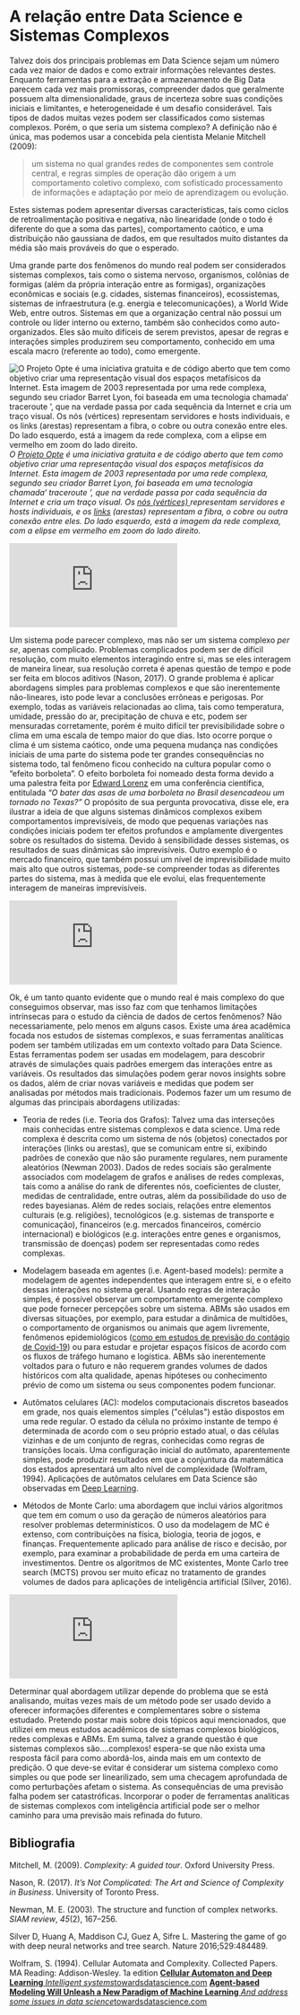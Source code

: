 
# A relação entre Data Science e Sistemas Complexos

Talvez dois dos principais problemas em Data Science sejam um número cada vez maior de dados e como extrair informações relevantes destes. Enquanto ferramentas para a extração e armazenamento de Big Data parecem cada vez mais promissoras, compreender dados que geralmente possuem alta dimensionalidade, graus de incerteza sobre suas condições iniciais e limitantes, e heterogeneidade é um desafio considerável. Tais tipos de dados muitas vezes podem ser classificados como sistemas complexos. Porém, o que seria um sistema complexo? A definição não é única, mas podemos usar a concebida pela cientista Melanie Mitchell (2009):
> um sistema no qual grandes redes de componentes sem controle central, e regras simples de operação dão origem a um comportamento coletivo complexo, com sofisticado processamento de informações e adaptação por meio de aprendizagem ou evolução.

Estes sistemas podem apresentar diversas características, tais como ciclos de retroalimentação positiva e negativa, não linearidade (onde o todo é diferente do que a soma das partes), comportamento caótico, e uma distribuição não gaussiana de dados, em que resultados muito distantes da média são mais prováveis do que o esperado.

Uma grande parte dos fenômenos do mundo real podem ser considerados sistemas complexos, tais como o sistema nervoso, organismos, colônias de formigas (além da própria interação entre as formigas), organizações econômicas e sociais (e.g. cidades, sistemas financeiros), ecossistemas, sistemas de infraestrutura (e.g. energia e telecomunicações), a World Wide Web, entre outros. Sistemas em que a organização central não possui um controle ou líder interno ou externo, também são conhecidos como auto-organizados. Eles são muito difíceis de serem previstos, apesar de regras e interações simples produzirem seu comportamento, conhecido em uma escala macro (referente ao todo), como emergente.

![O [Projeto Opte](http://www.opte.org/maps/) é uma iniciativa gratuita e de código aberto que tem como objetivo criar uma representação visual dos espaços metafísicos da Internet. Esta imagem de 2003 representada por uma rede complexa, segundo seu criador Barret Lyon, foi baseada em uma tecnologia chamada‘ traceroute ’, que na verdade passa por cada sequência da Internet e cria um traço visual. Os [nós (vértices) ](https://pt.wikipedia.org/wiki/V%C3%A9rtice_(teoria_dos_grafos))representam servidores e hosts individuais, e os [links](https://pt.wikipedia.org/wiki/Aresta_(teoria_dos_grafos)) (arestas) representam a fibra, o cobre ou outra conexão entre eles. Do lado esquerdo, está a imagem da rede complexa, com a elipse em vermelho em zoom do lado direito.](https://cdn-images-1.medium.com/max/8518/1*zPuSE5k5JkGFWbfbBmBZsw.jpeg)*O [Projeto Opte](http://www.opte.org/maps/) é uma iniciativa gratuita e de código aberto que tem como objetivo criar uma representação visual dos espaços metafísicos da Internet. Esta imagem de 2003 representada por uma rede complexa, segundo seu criador Barret Lyon, foi baseada em uma tecnologia chamada‘ traceroute ’, que na verdade passa por cada sequência da Internet e cria um traço visual. Os [nós (vértices) ](https://pt.wikipedia.org/wiki/V%C3%A9rtice_(teoria_dos_grafos))representam servidores e hosts individuais, e os [links](https://pt.wikipedia.org/wiki/Aresta_(teoria_dos_grafos)) (arestas) representam a fibra, o cobre ou outra conexão entre eles. Do lado esquerdo, está a imagem da rede complexa, com a elipse em vermelho em zoom do lado direito.*

<iframe src="https://medium.com/media/37e8b7f188b6b326de7c1398fef0f7d1" frameborder=0></iframe>

Um sistema pode parecer complexo, mas não ser um sistema complexo *per se*, apenas complicado. Problemas complicados podem ser de difícil resolução, com muito elementos interagindo entre si, mas se eles interagem de maneira linear, sua resolução correta é apenas questão de tempo e pode ser feita em blocos aditivos (Nason, 2017). O grande problema é aplicar abordagens simples para problemas complexos e que são inerentemente não-lineares, isto pode levar a conclusões errôneas e perigosas. Por exemplo, todas as variáveis relacionadas ao clima, tais como temperatura, umidade, pressão do ar, precipitação de chuva e etc, podem ser mensuradas corretamente, porém é muito difícil ter previsibilidade sobre o clima em uma escala de tempo maior do que dias. Isto ocorre porque o clima é um sistema caótico, onde uma pequena mudança nas condições iniciais de uma parte do sistema pode ter grandes consequências no sistema todo, tal fenômeno ficou conhecido na cultura popular como o “efeito borboleta”. O efeito borboleta foi nomeado desta forma devido a uma palestra feita por [Edward Lorenz](https://pt.wikipedia.org/wiki/Edward_Lorenz) em uma conferência científica, entitulada *“O bater das asas de uma borboleta no Brasil desencadeou um tornado no Texas?”* O propósito de sua pergunta provocativa, disse ele, era ilustrar a ideia de que alguns sistemas dinâmicos complexos exibem comportamentos imprevisíveis, de modo que pequenas variações nas condições iniciais podem ter efeitos profundos e amplamente divergentes sobre os resultados do sistema. Devido à sensibilidade desses sistemas, os resultados de suas dinâmicas são imprevisíveis. Outro exemplo é o mercado financeiro, que também possui um nível de imprevisibilidade muito mais alto que outros sistemas, pode-se compreender todas as diferentes partes do sistema, mas à medida que ele evolui, elas frequentemente interagem de maneiras imprevisíveis.

<iframe src="https://medium.com/media/b87bcaaa21eeb069021e0d7d98ee17b8" frameborder=0></iframe>

Ok, é um tanto quanto evidente que o mundo real é mais complexo do que conseguimos observar, mas isso faz com que tenhamos limitações intrínsecas para o estudo da ciência de dados de certos fenômenos? Não necessariamente, pelo menos em alguns casos. Existe uma área acadêmica focada nos estudos de sistemas complexos, e suas ferramentas analíticas podem ser também utilizadas em um contexto voltado para Data Science. Estas ferramentas podem ser usadas em modelagem, para descobrir através de simulações quais padrões emergem das interações entre as variáveis. Os resultados das simulações podem gerar novos insights sobre os dados, além de criar novas variáveis e medidas que podem ser analisadas por métodos mais tradicionais. Podemos fazer um um resumo de algumas das principais abordagens utilizadas:

* Teoria de redes (i.e. Teoria dos Grafos): Talvez uma das interseções mais conhecidas entre sistemas complexos e data science. Uma rede complexa é descrita como um sistema de nós (objetos) conectados por interações (links ou arestas), que se comunicam entre si, exibindo padrões de conexão que não são puramente regulares, nem puramente aleatórios (Newman 2003). Dados de redes sociais são geralmente associados com modelagem de grafos e análises de redes complexas, tais como a análise do rank de diferentes nós, coeficientes de cluster, medidas de centralidade, entre outras, além da possibilidade do uso de redes bayesianas. Além de redes sociais, relações entre elementos culturais (e.g. religiões), tecnológicos (e.g. sistemas de transporte e comunicação), financeiros (e.g. mercados financeiros, comércio internacional) e biológicos (e.g. interações entre genes e organismos, transmissão de doenças) podem ser representadas como redes complexas.

* Modelagem baseada em agentes (i.e. Agent-based models): permite a modelagem de agentes independentes que interagem entre si, e o efeito dessas interações no sistema geral. Usando regras de interação simples, é possível observar um comportamento emergente complexo que pode fornecer percepções sobre um sistema. ABMs são usados em diversas situações, por exemplo, para estudar a dinâmica de multidões, o comportamento de organismos ou animais que agem livremente, fenômenos epidemiológicos ([como em estudos de previsão do contágio de Covid-19](https://towardsdatascience.com/agent-based-modeling-will-unleash-a-new-paradigm-of-machine-learning-ff6d3b1ac940)) ou para estudar e projetar espaços físicos de acordo com os fluxos de tráfego humano e logística. ABMs são inerentemente voltados para o futuro e não requerem grandes volumes de dados históricos com alta qualidade, apenas hipóteses ou conhecimento prévio de como um sistema ou seus componentes podem funcionar.

* Autômatos celulares (AC): modelos computacionais discretos baseados em grade, nos quais elementos simples ("células") estão dispostos em uma rede regular. O estado da célula no próximo instante de tempo é determinada de acordo com o seu próprio estado atual, o das células vizinhas e de um conjunto de regras, conhecidas como regras de transições locais. Uma configuração inicial do autômato, aparentemente simples, pode produzir resultados em que a conjuntura da matemática dos estados apresentará um alto nível de complexidade (Wolfram, 1994). Aplicações de autômatos celulares em Data Science são observadas em [Deep Learning](https://towardsdatascience.com/cellular-automaton-and-deep-learning-2bf7c57139b3).

* Métodos de Monte Carlo: uma abordagem que inclui vários algoritmos que tem em comum o uso da geração de números aleatórios para resolver problemas determinísticos. O uso da modelagem de MC é extenso, com contribuições na física, biologia, teoria de jogos, e finanças. Frequentemente aplicado para análise de risco e decisão, por exemplo, para examinar a probabilidade de perda em uma carteira de investimentos. Dentre os algoritmos de MC existentes, Monte Carlo tree search (MCTS) provou ser muito eficaz no tratamento de grandes volumes de dados para aplicações de inteligência artificial (Silver, 2016).

<iframe src="https://medium.com/media/c6270a5059bf1e21c8f2c8f63ed27a0c" frameborder=0></iframe>

Determinar qual abordagem utilizar depende do problema que se está analisando, muitas vezes mais de um método pode ser usado devido a oferecer informações diferentes e complementares sobre o sistema estudado. Pretendo postar mais sobre dois tópicos aqui mencionados, que utilizei em meus estudos acadêmicos de sistemas complexos biológicos, redes complexas e ABMs. Em suma, talvez a grande questão é que sistemas complexos são….complexos! espera-se que não exista uma resposta fácil para como abordá-los, ainda mais em um contexto de predição. O que deve-se evitar é considerar um sistema complexo como simples ou que pode ser linearilizado, sem uma checagem aprofundada de como perturbações afetam o sistema. As consequências de uma previsão falha podem ser catastróficas. Incorporar o poder de ferramentas analíticas de sistemas complexos com inteligência artificial pode ser o melhor caminho para uma previsão mais refinada do futuro.

## Bibliografia

Mitchell, M. (2009). *Complexity: A guided tour*. Oxford University Press.

Nason, R. (2017). *It’s Not Complicated: The Art and Science of Complexity in Business*. University of Toronto Press.

Newman, M. E. (2003). The structure and function of complex networks. *SIAM review*, *45*(2), 167–256.

Silver D, Huang A, Maddison CJ, Guez A, Sifre L. Mastering the game of go with deep neural networks and tree search. Nature 2016;529:484489.

Wolfram, S. (1994). Cellular Automata and Complexity. Collected Papers. MA Reading: Addison-Wesley. 1a edition
[**Cellular Automaton and Deep Learning**
*Intelligent systems*towardsdatascience.com](https://towardsdatascience.com/cellular-automaton-and-deep-learning-2bf7c57139b3)
[**Agent-based Modeling Will Unleash a New Paradigm of Machine Learning**
*And address some issues in data science*towardsdatascience.com](https://towardsdatascience.com/agent-based-modeling-will-unleash-a-new-paradigm-of-machine-learning-ff6d3b1ac940)
